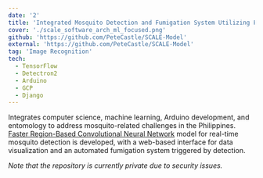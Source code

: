 ```yaml
---
date: '2'
title: 'Integrated Mosquito Detection and Fumigation System Utilizing Faster RCNN'
cover: './scale_software_arch_ml_focused.png'
github: 'https://github.com/PeteCastle/SCALE-Model'
external: 'https://github.com/PeteCastle/SCALE-Model'
tag: 'Image Recognition'
tech:
  - TensorFlow
  - Detectron2
  - Arduino
  - GCP
  - Django
---
```


Integrates computer science, machine learning, Arduino development, and entomology to address mosquito-related challenges in the Philippines. [Faster Region-Based Convolutional Neural Network](https://medium.com/@soumyajitdatta123/faster-rcnns-explained-af76f96a0b70) model for real-time mosquito detection is developed, with a web-based interface for data visualization and an automated fumigation system triggered by detection. 

*Note that the repository is currently private due to security issues.*